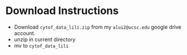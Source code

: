 # Download Instructions

- Download `cytof_data_lili.zip` from my `alui2@ucsc.edu` google drive account.
- unzip in current directory
- mv to `cytof_data_lili`
